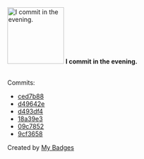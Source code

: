 <img src="https://my-badges.github.io/my-badges/evening-commits.png" alt="I commit in the evening." title="I commit in the evening." width="128">
<strong>I commit in the evening.</strong>
<br><br>

Commits:

- <a href="https://github.com/ksysoev/help-my-pet/commit/ced7b88a4176470c53fb0326ca03d63c267ee98d">ced7b88</a>
- <a href="https://github.com/ksysoev/help-my-pet/commit/d49642ec5e44eba405d1660d775d70cb8182ee1e">d49642e</a>
- <a href="https://github.com/ksysoev/help-my-pet/commit/d493df4a3301d901cebfbad4ce2f72070f2472af">d493df4</a>
- <a href="https://github.com/ksysoev/help-my-pet/commit/18a39e34fd43e7e5a4cf9ed729f4916e15d9f411">18a39e3</a>
- <a href="https://github.com/ksysoev/help-my-pet/commit/09c7852d7fb87efb341ac635c3976ab616cee8c4">09c7852</a>
- <a href="https://github.com/ksysoev/help-my-pet/commit/9cf3658fb67f562a3182a0c59b1b3339eeac835a">9cf3658</a>


Created by <a href="https://github.com/my-badges/my-badges">My Badges</a>